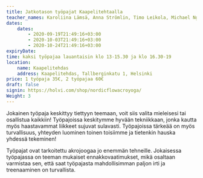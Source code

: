 ```yaml
---
title: Jatkotason työpajat Kaapelitehtaalla
teacher_names: Karoliina Lämsä, Anna Strömlin, Timo Leikola, Michael Nguyen. (Opettajat vaihtelevat työpajoittain)
dates:
    dates:
        - 2020-09-19T21:49:16+03:00
        - 2020-10-03T21:49:16+03:00
        - 2020-10-24T21:49:16+03:00
expiryDate:
time: kaksi työpajaa lauantaisin klo 13-15.30 ja klo 16.30-19
location: 
    name: Kaapelitehdas
    address: Kaapelitehdas, Tallberginkatu 1, Helsinki
price: 1 työpaja 35€, 2 työpajaa 60€
draft: false
signin: https://holvi.com/shop/nordicflowacroyoga/
Weight: 3
---
```

Jokainen työpaja keskittyy tiettyyn teemaan, voit siis valita mieleisesi tai osallistua kaikkiin! Työpajoissa 
keskitymme hyvään tekniikkaan, jonka kautta myös haastavammat liikkeet sujuvat sulavasti. Työpajoissa tärkeää 
on myös turvallisuus, yhteyden luominen toinen toisiimme ja tietenkin hauska yhdessä tekeminen!
 
Työpajat ovat tarkoitettu akrojoogaa jo enemmän tehneille. Jokaisessa työpajassa on teeman mukaiset 
ennakkovaatimukset, mikä osaltaan varmistaa sen, että saat työpajasta mahdollisimman paljon irti ja 
treenaaminen on turvallista.
